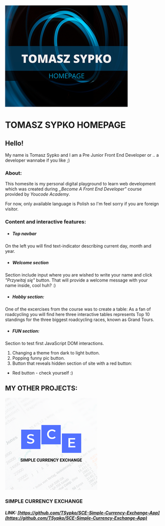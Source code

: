 ![Homepage-logo](https://raw.githubusercontent.com/TSypko/homepage/master/images/share-mini.png)
# TOMASZ SYPKO HOMEPAGE
## Hello!
My name is Tomasz Sypko and I am a Pre Junior Front End Developer or .. a developer wannabe if you like ;)
### About:
This homesite is my personal digital playground to learn web development which was created during ,*,Become A Front End Developer"* course provided by *Youcode Academy*.

For now, only available language is Polish so I'm feel sorry if you are foreign visitor.

### Content and interactive features:
- ##### Top navbar
On the left you will find text-indicator describing current day, month and year.

- ##### Welcome section
Section include input where you are wished to write your name and click *"Przywitaj się"* button. That will provide a welcome message with your name inside, cool huh? :)

- ##### Hobby section:
One of the excercises from the course was to create a table:
As a fan of roadcycling you will find here three interactive tables represents Top 10 standings for the three biggest roadcycling races, known as Grand Tours.
- ##### FUN section:
Section to test first JavaScript DOM interactions.
1. Changing a theme fron dark to light button.
2. Popping funny pic button.
3. Button that reveals hidden section of site with a red button:

- Red button - check yourself :) 

## MY OTHER PROJECTS:


![SCE-logo](https://github.com/TSypko/SCE-Simple-Currency-Exchange-App/blob/master/images/share-mini.png?raw=true)
### SIMPLE CURRENCY EXCHANGE
##### LINK: [https://github.com/TSypko/SCE-Simple-Currency-Exchange-App](https://github.com/TSypko/SCE-Simple-Currency-Exchange-App)